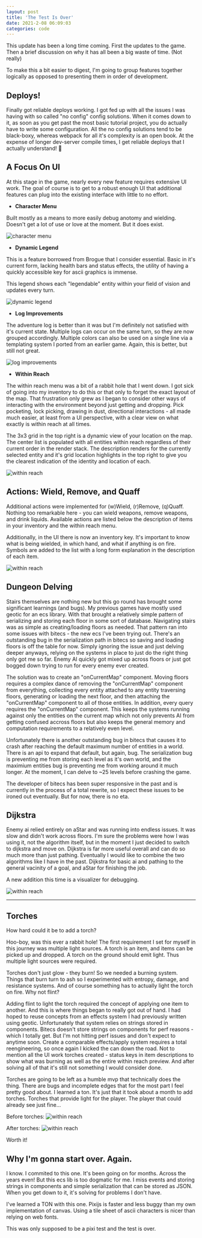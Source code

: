 ```yaml
---
layout: post
title: 'The Test Is Over'
date: 2021-2-08 06:09:03
categories: code
---
```


This update has been a long time coming. First the updates to the game. Then a brief discussion on why it has all been a big waste of time. (Not really)

To make this a bit easier to digest, I'm going to group features together logically as opposed to presenting them in order of development.

## Deploys!

Finally got reliable deploys working. I got fed up with all the issues I was having with so called "no config" config solutions. When it comes down to it, as soon as you get past the most basic tutorial project, you do actually have to write some configuration. All the no config solutions tend to be black-boxy, whereas webpack for all it's complexity is an open book. At the expense of longer dev-server compile times, I get reliable deploys that I actually understand! 🚀

## A Focus On UI

At this stage in the game, nearly every new feature requires extensive UI work. The goal of course is to get to a robust enough UI that additional features can plug into the existing interface with little to no effort.

- **Character Menu**

Built mostly as a means to more easily debug anotomy and wielding. Doesn't get a lot of use or love at the moment. But it does exist.

![character menu](../../images/dev-weekly-220207-1.png)

- **Dynamic Legend**

This is a feature borrowed from Brogue that I consider essential. Basic in it's current form, lacking health bars and status effects, the utility of having a quickly accessible key for ascii graphics is immense.

This legend shows each "legendable" entity within your field of vision and updates every turn.

![dynamic legend](../../images/dev-weekly-220207-2.png)

- **Log Improvements**

The adventure log is better than it was but I'm definitely not satisfied with it's current state. Multiple logs can occur on the same turn, so they are now grouped accordingly. Multiple colors can also be used on a single line via a templating system I ported from an earlier game. Again, this is better, but still not great.

![log improvements](../../images/dev-weekly-220207-3.png)

- **Within Reach**

The within reach menu was a bit of a rabbit hole that I went down. I got sick of going into my inventory to do this or that only to forget the exact layout of the map. That frustration only grew as I began to consider other ways of interacting with the environment beyond just getting and dropping. Pick pocketing, lock picking, drawing in dust, directional interactions - all made much easier, at least from a UI perspective, with a clear view on what exactly is within reach at all times.

The 3x3 grid in the top right is a dynamic view of your location on the map. The center list is populated with all entities within reach regardless of their current order in the render stack. The description renders for the currently selected entity and it's grid location highlights in the top right to give you the clearest indication of the identity and location of each.

![within reach](../../images/dev-weekly-220207-4.png)

## Actions: Wield, Remove, and Quaff

Additional actions were implemented for (w)Wield, (r)Remove, (q)Quaff. Nothing too remarkable here - you can wield weapons, remove weapons, and drink liquids. Available actions are listed below the description of items in your inventory and the within reach menu.

Additionally, in the UI there is now an inventory key. It's important to know what is being wielded, in which hand, and what if anything is on fire. Symbols are added to the list with a long form explanation in the description of each item.

![within reach](../../images/dev-weekly-220207-5.png)

## Dungeon Delving

Stairs themselves are nothing new but this go round has brought some significant learnings (and bugs). My previous games have mostly used geotic for an ecs library. With that brought a relatively simple pattern of serializing and storing each floor in some sort of database. Navigating stairs was as simple as creating/loading floors as needed. That pattern ran into some issues with bitecs - the new ecs I've been trying out. There's an outstanding bug in the serialization path in bitecs so saving and loading floors is off the table for now. Simply ignoring the issue and just delving deeper anyways, relying on the systems in place to just do the right thing only got me so far. Enemy AI quickly got mixed up across floors or just got bogged down trying to run for every enemy ever created.

The solution was to create an "onCurrentMap" component. Moving floors requires a complex dance of removing the "onCurrentMap" component from everything, collecting every entity attached to any entity traversing floors, generating or loading the next floor, and then attaching the "onCurrentMap" component to all of those entities. In addition, every query requires the "onCurrentMap" component. This keeps the systems running against only the entities on the current map which not only prevents AI from getting confused accross floors but also keeps the general memory and computation requirements to a relatively even level.

Unfortunately there is another outstanding bug in bitecs that causes it to crash after reaching the default maximum number of entities in a world. There is an api to expand that default, but again, bug. The serialization bug is preventing me from storing each level as it's own world, and the maximium entities bug is preventing me from working around it much longer. At the moment, I can delve to ~25 levels before crashing the game.

The developer of bitecs has been super responsive in the past and is currently in the process of a total rewrite, so I expect these issues to be ironed out eventually. But for now, there is no eta.

## Dijkstra

Enemy ai relied entirely on aStar and was running into endless issues. It was slow and didn't work across floors. I'm sure the problems were how I was using it, not the algorithm itself, but in the moment I just decided to switch to dijkstra and move on. Dijkstra is far more useful overall and can do so much more than just pathing. Eventually I would like to combine the two algorithms like I have in the past. Dijkstra for basic ai and pathing to the general vacinity of a goal, and aStar for finishing the job.

A new addition this time is a visualizer for debugging.

![within reach](../../images/dev-weekly-220207-6.png)

---

## Torches

How hard could it be to add a torch?

Hoo-boy, was this ever a rabbit hole! The first requirement I set for myself in this journey was multiple light sources. A torch is an item, and items can be picked up and dropped. A torch on the ground should emit light. Thus multiple light sources were required.

Torches don't just glow - they burn! So we needed a burning system. Things that burn turn to ash so I experimented with entropy, damage, and resistance systems. And of course something has to actually light the torch on fire. Why not flint?

Adding flint to light the torch required the concept of applying one item to another. And this is where things began to really got out of hand. I had hoped to reuse concepts from an effects system I had previously written using geotic. Unfortunately that system relies on strings stored in components. Bitecs doesn't store strings on components for perf reasons - which I totally get. But I'm not hitting perf issues and don't expect to anytime soon. Create a comparable effects/apply system requires a total reengineering, so once again I kicked the can down the road. Not to mention all the UI work torches created - status keys in item descriptions to show what was burning as well as the entire within reach preview. And after solving all of that it's still not something I would consider done.

Torches are going to be left as a humble mvp that technically does the thing. There are bugs and incomplete edges that for the most part I feel pretty good about. I learned a ton. It's just that it took about a month to add torches. Torches that provide light for the player. The player that could already see just fine...

Before torches:
![within reach](../../images/dev-weekly-220207-7.png)

After torches:
![within reach](../../images/dev-weekly-220207-7.png)

Worth it!

## Why I'm gonna start over. Again.

I know. I commited to this one. It's been going on for months. Across the years even! But this ecs lib is too dogmatic for me. I miss events and storing strings in components and simple serialization that can be stored as JSON. When you get down to it, it's solving for problems I don't have.

I've learned a TON with this one. Pixijs is faster and less buggy than my own implementation of canvas. Using a tile sheet of ascii characters is nicer than relying on web fonts.

This was only supposed to be a pixi test and the test is over.

